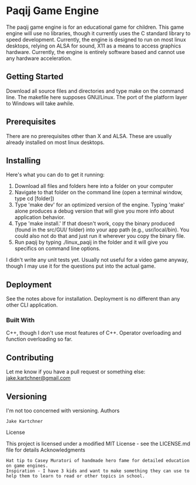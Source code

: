 # Paqij Game Engine 

The paqij game engine is for an educational game for children. This game engine will use no libraries, though it currently uses the C standard library to speed development. Currently, the engine is designed to run on most linux desktops, relying on ALSA for sound, X11 as a means to access graphics hardware. Currently, the engine is entirely software based and cannot use any hardware acceleration.

## Getting Started

Download all source files and directories and type make on the command line. The makefile here supposes GNU/Linux. The port of the platform layer to Windows will take awhile.

## Prerequisites

There are no prerequisites other than X and ALSA. These are usually already installed on most linux desktops. 

## Installing

Here's what you can do to get it running:
1. Download all files and folders here into a folder on your computer
2. Navigate to that folder on the command line (open a terminal window, type cd [folder])
3. Type 'make dev' for an optimized version of the engine. Typing 'make' alone produces a debug version that will give you more info about application behavior.
4. Type 'make install.' If that doesn't work, copy the binary produced (found in the src/GUI/ folder) into your app path (e.g., usr/local/bin). You could also not do that and just run it wherever you copy the binary file.
5. Run paqij by typing ./linux_paqij in the folder and it will give you specifics on command line options.

I didn't write any unit tests yet. Usually not useful for a video game anyway, though I may use it for the questions put into the actual game.

## Deployment

See the notes above for installation. Deployment is no different than any other CLI application.

### Built With
C++, though I don't use most features of C++. Operator overloading and function overloading so far.

## Contributing

Let me know if you have a pull request or something else: jake.kartchner@gmail.com

## Versioning

I'm not too concerned with versioning.
Authors

    Jake Kartchner

License

This project is licensed under a modified MIT License - see the LICENSE.md file for details
Acknowledgments

    Hat tip to Casey Muratori of handmade hero fame for detailed education on game engines.
    Inspiration - I have 3 kids and want to make something they can use to help them to learn to read or other topics in school.

